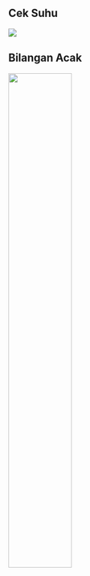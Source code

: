 ## Cek Suhu
<img src="https://konro.jagad.xyz/api/ucdc.png?problems=test%20123%20tes%20demo">

## Bilangan Acak
<img src="https://user-images.githubusercontent.com/41937681/139593414-aa0cc63d-d5fe-431a-915e-fb4cf84f9807.png" width=50% height=50%>
